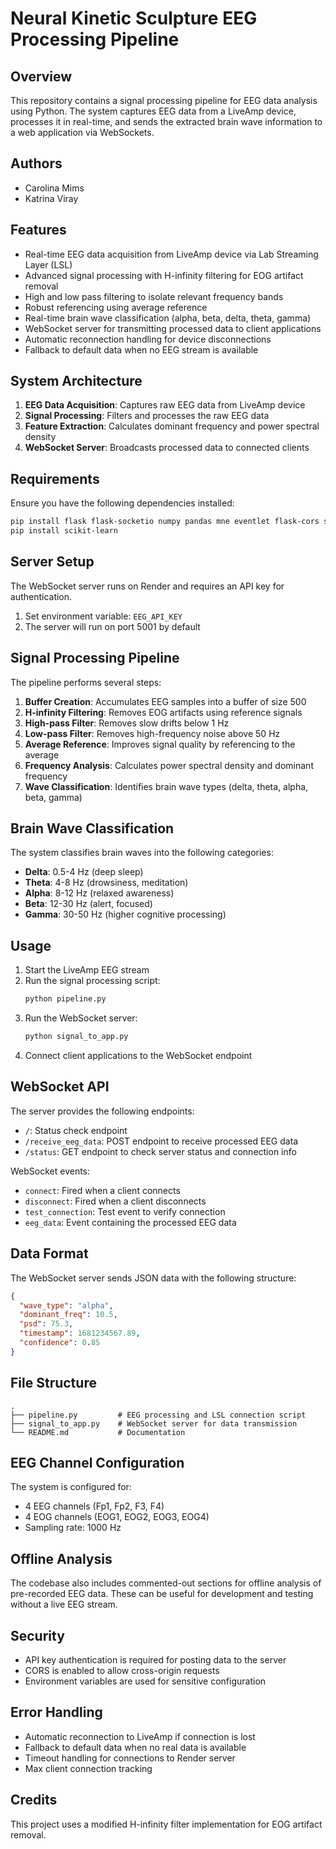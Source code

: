# Neural Kinetic Sculpture EEG Processing Pipeline

## Overview
This repository contains a signal processing pipeline for EEG data analysis using Python. The system captures EEG data from a LiveAmp device, processes it in real-time, and sends the extracted brain wave information to a web application via WebSockets.

## Authors
- Carolina Mims
- Katrina Viray

## Features
- Real-time EEG data acquisition from LiveAmp device via Lab Streaming Layer (LSL)
- Advanced signal processing with H-infinity filtering for EOG artifact removal
- High and low pass filtering to isolate relevant frequency bands
- Robust referencing using average reference
- Real-time brain wave classification (alpha, beta, delta, theta, gamma)
- WebSocket server for transmitting processed data to client applications
- Automatic reconnection handling for device disconnections
- Fallback to default data when no EEG stream is available

## System Architecture
1. **EEG Data Acquisition**: Captures raw EEG data from LiveAmp device
2. **Signal Processing**: Filters and processes the raw EEG data
3. **Feature Extraction**: Calculates dominant frequency and power spectral density
4. **WebSocket Server**: Broadcasts processed data to connected clients

## Requirements
Ensure you have the following dependencies installed:
```bash
pip install flask flask-socketio numpy pandas mne eventlet flask-cors scipy pylsl
pip install scikit-learn
```

## Server Setup
The WebSocket server runs on Render and requires an API key for authentication.
1. Set environment variable: `EEG_API_KEY`
2. The server will run on port 5001 by default

## Signal Processing Pipeline
The pipeline performs several steps:
1. **Buffer Creation**: Accumulates EEG samples into a buffer of size 500
2. **H-infinity Filtering**: Removes EOG artifacts using reference signals
3. **High-pass Filter**: Removes slow drifts below 1 Hz
4. **Low-pass Filter**: Removes high-frequency noise above 50 Hz
5. **Average Reference**: Improves signal quality by referencing to the average
6. **Frequency Analysis**: Calculates power spectral density and dominant frequency
7. **Wave Classification**: Identifies brain wave types (delta, theta, alpha, beta, gamma)

## Brain Wave Classification
The system classifies brain waves into the following categories:
- **Delta**: 0.5-4 Hz (deep sleep)
- **Theta**: 4-8 Hz (drowsiness, meditation)
- **Alpha**: 8-12 Hz (relaxed awareness)
- **Beta**: 12-30 Hz (alert, focused)
- **Gamma**: 30-50 Hz (higher cognitive processing)

## Usage
1. Start the LiveAmp EEG stream
2. Run the signal processing script:
   ```bash
   python pipeline.py
   ```
3. Run the WebSocket server:
   ```bash
   python signal_to_app.py
   ```
4. Connect client applications to the WebSocket endpoint

## WebSocket API
The server provides the following endpoints:
- `/`: Status check endpoint
- `/receive_eeg_data`: POST endpoint to receive processed EEG data
- `/status`: GET endpoint to check server status and connection info

WebSocket events:
- `connect`: Fired when a client connects
- `disconnect`: Fired when a client disconnects
- `test_connection`: Test event to verify connection
- `eeg_data`: Event containing the processed EEG data

## Data Format
The WebSocket server sends JSON data with the following structure:
```json
{
  "wave_type": "alpha",
  "dominant_freq": 10.5,
  "psd": 75.3,
  "timestamp": 1681234567.89,
  "confidence": 0.85
}
```

## File Structure
```
.
├── pipeline.py         # EEG processing and LSL connection script
├── signal_to_app.py    # WebSocket server for data transmission
└── README.md           # Documentation
```

## EEG Channel Configuration
The system is configured for:
- 4 EEG channels (Fp1, Fp2, F3, F4)
- 4 EOG channels (EOG1, EOG2, EOG3, EOG4)
- Sampling rate: 1000 Hz

## Offline Analysis
The codebase also includes commented-out sections for offline analysis of pre-recorded EEG data. These can be useful for development and testing without a live EEG stream.

## Security
- API key authentication is required for posting data to the server
- CORS is enabled to allow cross-origin requests
- Environment variables are used for sensitive configuration

## Error Handling
- Automatic reconnection to LiveAmp if connection is lost
- Fallback to default data when no real data is available
- Timeout handling for connections to Render server
- Max client connection tracking

## Credits
This project uses a modified H-infinity filter implementation for EOG artifact removal.